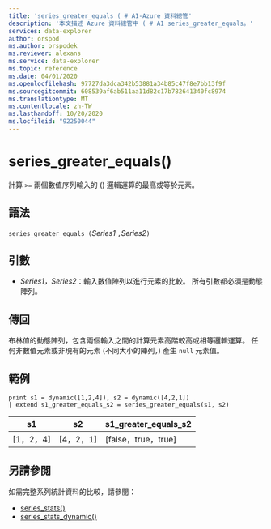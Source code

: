 ```yaml
---
title: 'series_greater_equals ( # A1-Azure 資料總管'
description: '本文描述 Azure 資料總管中 ( # A1 series_greater_equals。'
services: data-explorer
author: orspod
ms.author: orspodek
ms.reviewer: alexans
ms.service: data-explorer
ms.topic: reference
ms.date: 04/01/2020
ms.openlocfilehash: 97727da3dca342b53881a34b85c47f8e7bb13f9f
ms.sourcegitcommit: 608539af6ab511aa11d82c17b782641340fc8974
ms.translationtype: MT
ms.contentlocale: zh-TW
ms.lasthandoff: 10/20/2020
ms.locfileid: "92250044"
---
```

# <a name="series_greater_equals"></a>series_greater_equals()

計算 `>=` 兩個數值序列輸入的 () 邏輯運算的最高或等於元素。

## <a name="syntax"></a>語法

`series_greater_equals (`*Series1* `,`*Series2*`)`

## <a name="arguments"></a>引數

* *Series1，Series2*：輸入數值陣列以進行元素的比較。 所有引數都必須是動態陣列。 

## <a name="returns"></a>傳回

布林值的動態陣列，包含兩個輸入之間的計算元素高階較高或相等邏輯運算。 任何非數值元素或非現有的元素 (不同大小的陣列，) 產生 `null` 元素值。

## <a name="example"></a>範例

<!-- csl: https://help.kusto.windows.net:443/Samples -->
```kusto
print s1 = dynamic([1,2,4]), s2 = dynamic([4,2,1])
| extend s1_greater_equals_s2 = series_greater_equals(s1, s2)
```

|s1|s2|s1_greater_equals_s2|
|---|---|---|
|[1，2，4]|[4，2，1]|[false，true，true]|

## <a name="see-also"></a>另請參閱

如需完整系列統計資料的比較，請參閱：
* [series_stats()](series-statsfunction.md)
* [series_stats_dynamic()](series-stats-dynamicfunction.md)
